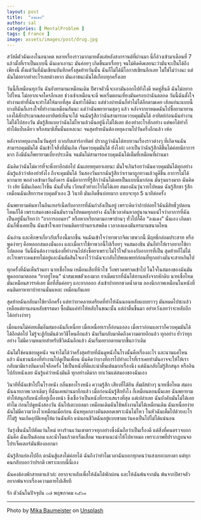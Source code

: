 ```yaml
---
layout: post
title:  "ลงแดง"
author: sal
categories: [ MentalProblem ]
tags: [ France ]
image: assets/images/post/drug.jpg
---
```


สวัสดีตัวฉันเองในอนาคต หลายเรื่องราวมากมายตั้งแต่หลังสงกรานต์ที่ผ่านมา นี่ก็ล่วงเข้ามาเดือนที่ 7 แล้วมั้งที่เราเป็นแบบนี้ ฉันเดาเอานะ มันค่อยๆ เกิดขึ้นมาเรื่อยๆ จนไม่คิดคิดเลยนะว่ามันจะเป็นได้ถึงเพียงนี้ ตั้งแต่วันที่ฉันเขียนบันทึกครั้งสุดท้ายวันนั้น ฉันก็ไม่ได้มีโอกาสเขียนอีกเลย ไม่ใช่ไม่ว่างนะ แต่ฉันไม่อยากทำอะไรเลยต่างหาก มันเอาชนะฉันได้เกือบทุกครั้งเลย

วันนี้ก็เหมือนทุกวัน ฉันยังทรมานเหมือนเดิม ปีศาจตัวนี้จะเอามันออกไปยังไงดี หดหู่สิ้นดี ฉันไม่อยากไปไหน ไม่อยากเจอใครอีกเลย ช่วงเช้าเหมือนจะดี พอเริ่มตอนเที่ยงมันครอบงำฉันตลอด วันนี้ฉันตั้งใจทำงานเท่าที่ฉันจะทำได้ให้มากที่สุด ฉันทำได้ดีนะ แต่ช่วงบ่ายฉันก็ทำไม่ได้อีกตามเคย เฮ้อแย่นะแบบนี้บางทีฉันก็เกรงใจที่ทำงานเหมือนกันนะ แต่ว่าฉันพยายามสุดๆ แล้ว
หลังจากยาหมดฉันไปซื้อยามาทานเองได้สักประมาณสองอาทิตย์เห็นจะได้ จนฉันรู้สึกว่าฉันสามารถควาบคุมมันได้ อาทิตย์ก่อนฉันทำงานไม่ได้ไปสองวัน มันรู้สึกแบบว่าฉันไม่ไหวแล้วฉันอยู่นิ่งไม่ได้เลย ต้องทำอะไรสักอย่าง แต่พอได้ทำก็ทำได้แป๊บเดียว หรือสมาธิสั้นนั่นแหละนะ จนสุดท้ายฉันต้องหยุดงานไปวันครึ่งอีกแล้ว เห้อ

หลังจากหยุดงานในวันศุกร์ บวกกับเสาร์อาทิตย์ ปรากฏว่าฉันได้ทบทวนเรื่องราวต่างๆ ที่เกิดจนฉันสามารถคุมมันได้ ฉันเข้าใจสิ่งที่มันเกิด เริ่มควบคุมมันได้ ยังไงอ่ะ เอาเป็นว่าฉันรู้สึกดีขึ้นไม่ค่อยมีอาการมาก ถึงมีฉันก็พยายามเบี่ยงประเด็น จนมันไม่สามารถควบคุมฉันได้เต็มที่เหมือนที่ผ่านมา

ฉันคิดว่าฉันไม่ควรที่จะพึ่งยาอีกต่อไป ฉันเลยหยุดยาเลยนะ มั่นใจเกินร้อยว่าฉันควบคุมมันได้ทุกอย่าง ฉันรู้แล้วว่าต้องทำยังไง ถึงจะคุมมันได้ วันสองวันแรกฉันรู้สึกว่าเรามาถูกทางแล้วดูดีขึ้น อาการไม่ได้มากมาย พอล่วงเข้ามาวันอังคาร ฉันมีอาการที่รู้สึกว่าฉันไม่เคยเป็นแบบนี้มาก่อน มันรุนแรงมาก ฉันคิดว่า เฮ้ย นี่มันเกิดอะไรขึ้น ฉันตั้วสั่น เวียนหัวทำอะไรไม่ได้เลย สมองฉันวุ่นวายไปหมด ฉันรู้สึกชา รู้สึกเหมือนฉันเสียการควบคุมตัวเอง 3 วินาที มันเกิดขึ้นบ่อยมาก แทบจะทุก 5 นาทีต่อครั้ง

ฉันพยายามค้นหาในอินเทอร์เน็ตกับอาการที่ฉันกำลังเป็นอยู่ เพราะคิดว่าถ้าปล่อยไว้ฉันมีสิทธิ์วูปตอนไหนก็ได้ เพราะสมองของฉันมันรวนไปหมดทุกอย่าง ฉันใช้เวลาค้นหาอยู่นานจนแน่ใจว่าอาการที่ฉันเป็นอยู่นั้นเรียกว่า “อาการถอนยา” หรือหากเรียกตามภาษาบ้านๆ ทั่วไปก็คือ “ลงแดง” นั่นเอง เกิดมาฉันก็พึ่งเคยเป็น ฉันเข้าใจเลยว่าคนติดยาบ้านยาเสพติด เวลาลงแดงมันทรมานขนาดไหน

ฉันอ่าน และศึกษาเกี่ยวกับเรื่องนี้มากขึ้น จนฉันเข้าใจว่ายาพวกจิตเวชพวกนี้ มีฤทธิ์กล่อมประสาท หรือพูดง่ายๆ คือหลอกสมองนั่นเอง และเมื่อเราใช้ยาพวกนี้ไปเรื่อยๆ จนสมองชิน มันก็ทำให้เราอยากใช้ยาไปตลอด วันนี้ฉันต้องวานน้องที่ทำงานไปส่งซื้อยาเพราะไม่ไว้ใจตัวเองกับอาการที่เป็น สุดท้ายก็ไม่ได้อะไรเพราะคนขายไม่อยู่และฉันตัดสินใจเอาไว้ว่าฉันจะกลับไปพบแพทย์ก่อนที่ทุกอย่างมันจะสายเกินไป

ทุกครั้งที่ฉันเห็นร้านยา นายเชื่อไหม เหมือนเสือที่หิวโซ วิ่งพรวดพราดเข้าไป ในใจในสมองของฉันมันพูดออกมาตลอด “ยาอยู่ไหน” น่าสมเพชตัวเองมาก ยาเม็ดแรกที่ฉันได้ทานหลังจากหักดิบ นายเชื่อไหม มันเหมือนสวรรค์เลย มือที่สั่นค่อยๆ แกะยากออก ส่งเข้าปากยกขวดน้ำตาม ลองนึกภาพเหมือนในหนังที่คนติดยาหายาบ้าทานนั่นแหละ เหมือนกันเลย

สุดท้ายฉันกลับมาใช้ยาอีกครั้ง แต่ทว่ายาคลายเครียดที่ทำให้ฉันนอนหลับแบบยาวๆ มันหมดไปซะแล้วเหลือแต่ยานอนหลับธรรมดา ซื้อมันแค่ทำให้หลับในขณะนั้น แต่ถ่าตื่นขึ้นมา อย่าหวังเลยว่าจะหลับอีกได้อย่างง่ายๆ

เมื่อนอนไม่ค่อยเต็มอิ่มสมองฉันก็เหนื่อย เมื่อเหนื่อยเราก็อ่อนแอลง เมื่อเราอ่อนแอเราก็ควบคุมมันได้ได้อีกต่อไป ไม่รู้จะสู้กับมันด้วยวิธีไหนอีกแล้ว ฉันเริ่มกลับมาคิดถึงความตายอีกแล้ว ทุกอย่าง ย้ำว่าทุกอย่าง ไม่มีความหมายสำหรับชีวิตฉันอีกแล้ว ฉันเริ่มอยากตายมากขึ้นกว่าเดิม

ฉันไม่ใช่คนชอบดูหนัง จนจำไม่ได้ว่าครั้งสุดท้ายที่ฉันดูหนังในโรงนั้นคือเรื่องอะไร และนานแค่ไหนแล้ว ฉันชวนน้องที่ทำงานไปดูเป็นเพื่อน ฉันคิดว่าบางทีการไปทำอะไรที่เราเคยทำมันอาจจะให้ให้เรากลับมามีแรงบันดาลใจอีกครั้ง ใช่เป็นหนังที่ดีและน่าตื่นเต้นมากเรื่องนึง แต่ฉันกลับไม่รู้สึกสนุก หรืออินไปกับหนังเลย ฉันรู้แค่ว่าหนังมันดี ทุกอย่างดีมาก ยกเว้นแต่สมองของฉันเอง

วินาทีที่ฉันเข้าไปในโรงหนัง กลิ่นของโรงหนัง ความรู้สึก เสียงที่ได้ยิน สัมผัสต่างๆ นายเชื่อไหม สมองฉันฉายภาพเวลาเดิมๆ ที่ฉันเคยผ่านมาอีกแล้ว เมื่อก่อนฉันรู้สึกยังไง ก็เหมือนตอนนั้นเลย ฉันพยายามทำให้สนุกกับหนังที่อยู่เบื้องหน้า ซึ่งเชื่อว่าเป็นหนังที่กระแสแรงที่สุด แต่เปล่าเลย ฉันบังคับมันไม่ได้เลย ทำไม
ก่อนไปดูหนังสองวัน ฉันไปเตะบอลมา เหมือนเดิมฉันใช้พลังงานไม่ได้เหมือนเดิม ฉันเหนื่อยง่าย ฉันไม่มีความว่องไวเหมือนเมื่อก่อน ฉันหยุดกลางคันตลอดเพราะฉันไม่ไหว ในหัวฉันเต็มไปด้วยอะไรก็ไม่รู้ จนเกิดอุบัติเหตุให้แว่นฉันหัก แน่นอนชีวิตฉันอยู่แบบขาดแว่นคงเป็นไปไม่ได้แน่นอน

วันรุ่งขึ้นฉันไปตัดแว่นใหม่ ทางร้านแว่นเขาตรวจทุกอย่างซึ่งฉันถือว่าเป็นเรื่องดี แต่สิ่งที่คนตรวจบอกฉันคือ ฉันเป็นต้อลม และน้ำในแก้วตาเริ่มเสื่อม จนเขาแนะนำให้ไปหาหมอ เพราะภาพที่ปรากฎบนจอโปรเจ็คเตอร์มันฟ้องออกมา

ฉันรู้สึกแย่ลงไปอีก ตาฉันสู้แสงไม่ค่อยได้ ฉันถึงว่าทำไมเวลาฉันบอกทุกคนว่าแสงเยอะแยงตา แต่ทุกคนกลับบอกว่าปรกติ เพราะแบบนี้นี่เอง

ฉันคงต้องพักสายตาแล้วล่ะ อยากจะหลับเพื่อให้ฉันได้พักผ่อน และให้ฉันพ้นจากมัน พ้นจากปิศาจตัว อยากพ้นจากเรื่องความตายไปเสียที

รัก
ตัวฉันในปัจจุบัน
๐๗ พฤษภาคม ๒๕๖๑

---

<span>Photo by <a href="https://unsplash.com/@mbaumi?utm_source=unsplash&amp;utm_medium=referral&amp;utm_content=creditCopyText">Mika Baumeister</a> on <a href="https://unsplash.com/s/photos/drug-withdrawal?utm_source=unsplash&amp;utm_medium=referral&amp;utm_content=creditCopyText">Unsplash</a></span>